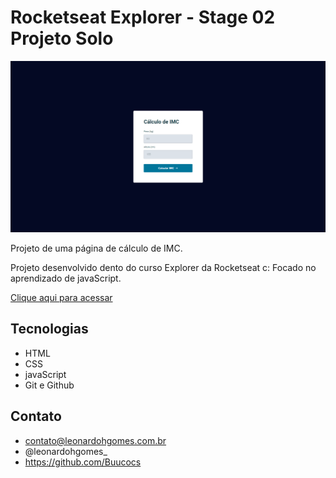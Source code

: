 # Rocketseat Explorer - Stage 02 Projeto Solo

![preview](./github/preview_expl-stg5-mdl2.gif)

Projeto de uma página de cálculo de IMC.

Projeto desenvolvido dento do curso Explorer da Rocketseat c:
Focado no aprendizado de javaScript.

[Clique aqui para acessar](https://buucocs.github.io/expl-stg5-mdl2/)

## Tecnologias

- HTML
- CSS
- javaScript
- Git e Github

## Contato

- contato@leonardohgomes.com.br
- @leonardohgomes_
- https://github.com/Buucocs